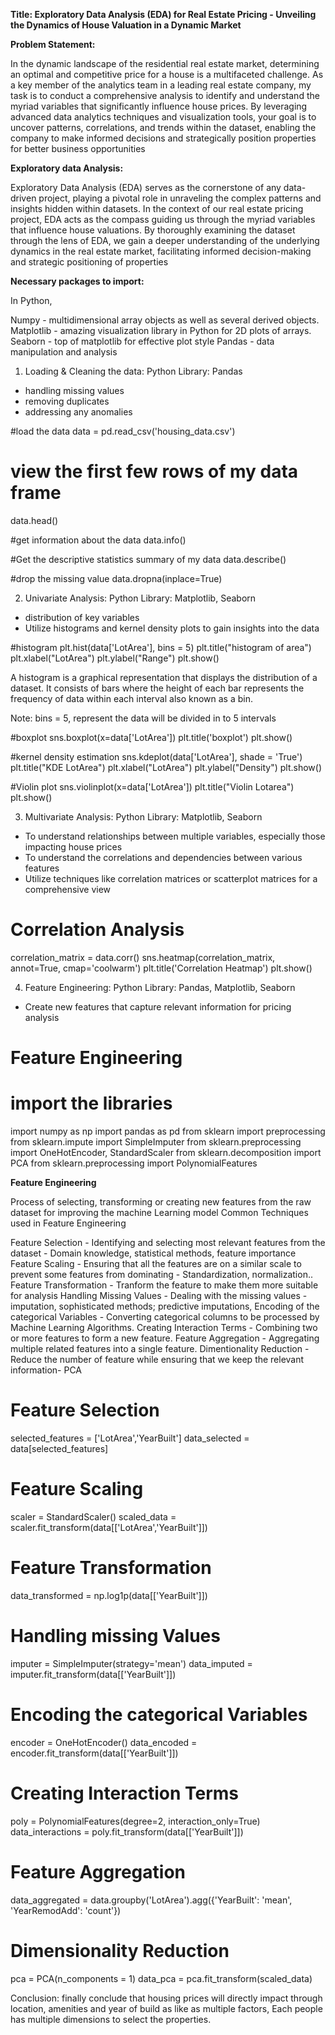 **Title: Exploratory Data Analysis (EDA) for Real Estate Pricing - Unveiling the Dynamics of House Valuation in a Dynamic Market**

**Problem Statement:**

In the dynamic landscape of the residential real estate market, determining an optimal and competitive price for a house is a multifaceted challenge. As a key member of the analytics team in a leading real estate company, my task is to conduct a comprehensive analysis to identify and understand the myriad variables that significantly influence house prices. By leveraging advanced data analytics techniques and visualization tools, your goal is to uncover patterns, correlations, and trends within the dataset, enabling the company to make informed decisions and strategically position properties for better business opportunities

**Exploratory data Analysis:**

Exploratory Data Analysis (EDA) serves as the cornerstone of any data-driven project, playing a pivotal role in unraveling the complex patterns and insights hidden within datasets. In the context of our real estate pricing project, EDA acts as the compass guiding us through the myriad variables that influence house valuations. By thoroughly examining the dataset through the lens of EDA, we gain a deeper understanding of the underlying dynamics in the real estate market, facilitating informed decision-making and strategic positioning of properties

**Necessary packages to import:**

In Python, 

Numpy - multidimensional array objects as well as several derived objects.
Matplotlib - amazing visualization library in Python for 2D plots of arrays.
Seaborn - top of matplotlib for effective plot style
Pandas - data manipulation and analysis


1) Loading & Cleaning the data: 
Python Library: Pandas
- handling missing values
- removing duplicates
- addressing any anomalies

#load the data
data = pd.read_csv('housing_data.csv')

# view the first few rows of my data frame
data.head()

#get information about the data
data.info()

#Get the descriptive statistics summary of my data
data.describe()

#drop the missing value
data.dropna(inplace=True)

2) Univariate Analysis:
Python Library: Matplotlib, Seaborn
- distribution of key variables
- Utilize histograms and kernel density plots to gain insights into the data

#histogram
plt.hist(data['LotArea'], bins = 5) 
plt.title("histogram of area")
plt.xlabel("LotArea")
plt.ylabel("Range")
plt.show()

A histogram is a graphical representation that displays the distribution of a dataset. It consists of bars where the height of each bar represents the frequency of data within each interval also known as a bin.

Note: bins = 5, represent the data will be divided in to 5 intervals

#boxplot
sns.boxplot(x=data['LotArea'])
plt.title('boxplot')
plt.show()

#kernel density estimation
sns.kdeplot(data['LotArea'], shade = 'True')
plt.title("KDE LotArea")
plt.xlabel("LotArea")
plt.ylabel("Density")
plt.show()

#Violin plot
sns.violinplot(x=data['LotArea'])
plt.title("Violin Lotarea")
plt.show()

3) Multivariate Analysis:
Python Library: Matplotlib, Seaborn

- To understand relationships between multiple variables, especially those impacting house prices
- To understand the correlations and dependencies between various features
- Utilize techniques like correlation matrices or scatterplot matrices for a comprehensive view

# Correlation Analysis
correlation_matrix = data.corr()
sns.heatmap(correlation_matrix, annot=True, cmap='coolwarm')
plt.title('Correlation Heatmap')
plt.show()

4) Feature Engineering:
Python Library: Pandas, Matplotlib, Seaborn

- Create new features that capture relevant information for pricing analysis

# Feature Engineering
# import the libraries
import numpy as np
import pandas as pd
from sklearn import preprocessing
from sklearn.impute import SimpleImputer
from sklearn.preprocessing import OneHotEncoder, StandardScaler
from sklearn.decomposition import PCA
from sklearn.preprocessing import PolynomialFeatures

**Feature Engineering**

Process of selecting, transforming or creating new features from the raw dataset for improving the machine Learning model
Common Techniques used in Feature Engineering

Feature Selection - Identifying and selecting most relevant features from the dataset - Domain knowledge, statistical methods, feature importance
Feature Scaling - Ensuring that all the features are on a similar scale to prevent some features from dominating - Standardization, normalization..
Feature Transformation - Tranform the feature to make them more suitable for analysis
Handling Missing Values - Dealing with the missing values - imputation, sophisticated methods; predictive imputations,
Encoding of the categorical Variables - Converting categorical columns to be processed by Machine Learning Algorithms.
Creating Interaction Terms - Combining two or more features to form a new feature.
Feature Aggregation - Aggregating multiple related features into a single feature.
Dimentionality Reduction - Reduce the number of feature while ensuring that we keep the relevant information- PCA

# Feature Selection
selected_features = ['LotArea','YearBuilt']
data_selected = data[selected_features]

# Feature Scaling
scaler = StandardScaler()
scaled_data = scaler.fit_transform(data[['LotArea','YearBuilt']])

# Feature Transformation
data_transformed = np.log1p(data[['YearBuilt']])

# Handling missing Values
imputer = SimpleImputer(strategy='mean')
data_imputed = imputer.fit_transform(data[['YearBuilt']])

# Encoding the categorical Variables
encoder = OneHotEncoder()
data_encoded = encoder.fit_transform(data[['YearBuilt']])

# Creating Interaction Terms
poly = PolynomialFeatures(degree=2, interaction_only=True)
data_interactions = poly.fit_transform(data[['YearBuilt']])

# Feature Aggregation
data_aggregated = data.groupby('LotArea').agg({'YearBuilt': 'mean', 'YearRemodAdd': 'count'})

# Dimensionality Reduction
pca = PCA(n_components = 1)
data_pca = pca.fit_transform(scaled_data)

Conclusion:
finally conclude that housing prices will directly impact through location, amenities and year of build as like as multiple factors, Each people has multiple dimensions to select the properties. 




